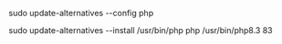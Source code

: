 sudo update-alternatives --config php

sudo update-alternatives --install /usr/bin/php php /usr/bin/php8.3 83